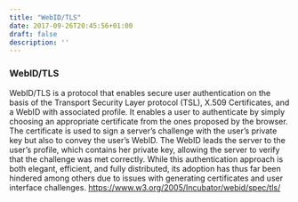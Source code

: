 ```yaml
---
title: "WebID/TLS"
date: 2017-09-26T20:45:56+01:00
draft: false
description: ''
---
```


### WebID/TLS

WebID/TLS is a protocol that enables secure user authentication on the basis of the  Transport Security Layer protocol (TSL), X.509 Certificates, and a WebID with associated profile. It enables a user to authenticate by simply choosing an appropriate certificate from the ones proposed by the browser. The certificate is used to sign a server’s challenge with the user’s private key but also to convey the user’s WebID. The WebID leads the server to the user’s profile, which contains her private key, allowing the server to verify that the challenge was met correctly. While this authentication approach is both elegant, efficient, and fully distributed, its adoption has thus far been hindered among others due to issues with generating certificates and user interface challenges. https://www.w3.org/2005/Incubator/webid/spec/tls/
